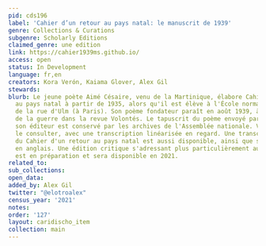 ```yaml
---
pid: cds196
label: 'Cahier d’un retour au pays natal: le manuscrit de 1939'
genre: Collections & Curations
subgenre: Scholarly Editions
claimed_genre: une edition
link: https://cahier1939ms.github.io/
access: open
status: In Development
language: fr,en
creators: Kora Verón, Kaiama Glover, Alex Gil
stewards:
blurb: Le jeune poète Aimé Césaire, venu de la Martinique, élabore Cahier d'un retour
  au pays natal à partir de 1935, alors qu'il est élève à l'École normale supérieure
  de la rue d'Ulm (à Paris). Son poème fondateur paraît en août 1939, à la veille
  de la guerre dans la revue Volontés. Le tapuscrit du poème envoyé par Césaire à
  son éditeur est conservé par les archives de l'Assemblée nationale. Vous pouvez
  le consulter, avec une transcription linéarisée en regard. Une transcription simplifiée
  du Cahier d'un retour au pays natal est aussi disponible, ainsi que sa traduction
  en anglais. Une édition critique s'adressant plus particulièrement aux étudiants
  est en préparation et sera disponible en 2021.
related_to:
sub_collections:
open_data:
added_by: Alex Gil
twitter: "@elotroalex"
census_year: '2021'
notes:
order: '127'
layout: caridischo_item
collection: main
---
```


